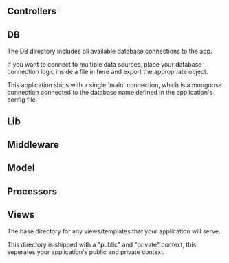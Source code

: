 ## Controllers

## DB
The DB directory includes all available database connections to the app. 

If you want to connect to multiple data sources, place your database connection logic inside a file in here and export the appropriate object. 

This application ships with a single 'main' connection, which is a mongoose connection connected to the database name defined in the application's config file. 

## Lib  

## Middleware

## Model

## Processors

## Views

The base directory for any views/templates that your application will serve. 

This directory is shipped with a "public" and "private" context, this seperates your application's public and private context. 
